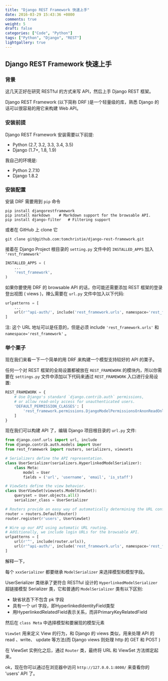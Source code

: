 ```yaml
---
title: "Django REST Framework 快速上手"
date: 2016-03-29 15:43:36 +0800
comments: true
weight: 5
draft: false
categories: ["Code", "Python"]
tags: ["Python", "Django", "REST"]
lightgallery: true
---
```

## Django REST Framework 快速上手
### 背景
这几天正好在研究 RESTful 的方式来写 API，然后上手 Django REST 框架。

Django REST Framework (以下简称 DRF )是一个轻量级的库，熟悉 Django 的话可以很容易的用它来构建 Web API。
<!--more-->

### 安装前提

Django REST Framework 安装需要以下前提:

- Python (2.7, 3.2, 3.3, 3.4, 3.5)
- Django (1.7+, 1.8, 1.9)

我自己的环境是:

- Python 2.7.10
- Django 1.8.2


### 安装配置

安装 DRF 需要用到 ```pip``` 命令

```shell
pip install djangorestframework
pip install markdown	# Markdown support for the browsable API.
pip install django-filter	# Filtering support
```

或者在 GitHub 上 clone 它
```shell
git clone git@github.com:tomchristie/django-rest-framework.git
```

接着在 Django Project 根目录的 ```setting.py``` 文件中的 ```INSTALLED_APPS``` 加入 ```'rest_framework'```

``` Python
INSTALLED_APPS = (
    ...
    'rest_framework',
)
```

如果你要使用 DRF 的 browsable API 的话，你可能还需要添加 REST 框架的登录登出视图 ( views )，辣么需要在 ```url.py``` 文件中加入以下代码:

```python
urlpatterns = [
    ...
    url(r'^api-auth/', include('rest_framework.urls', namespace='rest_framework'))
]
```

注: 这个 URL 地址可以是任意的，但是必须 include ```'rest_framework.urls'``` 和 ```namespace='rest_framework'``` 。

### 举个栗子
现在我们来看一下一个简单的用 DRF 来构建一个模型支持较好的 API 的栗子。

任何一个对 REST 框架的全局设置都被放在 ```REST_FRAMEWORK``` 的模块内，所以你需要在 ```settings.py``` 文件中添加以下代码来通过 ```REST_FRAMEWORK``` 入口进行全局设置:

``` python
REST_FRAMEWORK = {
    # Use Django's standard `django.contrib.auth` permissions,
    # or allow read-only access for unauthenticated users.
    'DEFAULT_PERMISSION_CLASSES': [
        'rest_framework.permissions.DjangoModelPermissionsOrAnonReadOnly'
    ]
}
```

现在我们可以构建 API 了，编辑 Django 项目根目录的 ```url.py``` 文件:

``` python
from django.conf.urls import url, include
from django.contrib.auth.models import User
from rest_framework import routers, serializers, viewsets

# Serializers define the API representation.
class UserSerializer(serializers.HyperlinkedModelSerializer):
    class Meta:
        model = User
        fields = ('url', 'username', 'email', 'is_staff')

# ViewSets define the view behavior.
class UserViewSet(viewsets.ModelViewSet):
    queryset = User.objects.all()
    serializer_class = UserSerializer

# Routers provide an easy way of automatically determining the URL conf.
router = routers.DefaultRouter()
router.register(r'users', UserViewSet)

# Wire up our API using automatic URL routing.
# Additionally, we include login URLs for the browsable API.
urlpatterns = [
    url(r'^', include(router.urls)),
    url(r'^api-auth/', include('rest_framework.urls', namespace='rest_framework'))
]
```
解释一下，

每个 ```xxxSerializer``` 都要继承 ```ModelSerializer``` 来选择模型和模型字段。

UserSerializer 类继承了更符合 RESTful 设计的 ```HyperlinkedModelSerializer``` 超链接模型 Serializer 类，它和普通的 ```ModelSerializer``` 类有以下区别:

- 缺省状态下不包含 pk 字段
- 具有一个 url 字段，即HyperlinkedIdentityField类型
- 用HyperlinkedRelatedField表示关系，而非PrimaryKeyRelatedField

然后在 ```class Meta``` 中选择模型和要展现的模型元素

```ViewSet``` 用来定义 View 的行为，和 Django 的 views 类似，用来处理 API 的 read 、write、 update 等方法(而 Django views 则处理 http 的 GET 和 POST )

在 ViewSet 实例化之后，通过 ```Router``` 类，最终将 URL 和 ViewSet 方法绑定起来。

ok，现在你可以通过在浏览器中访问 ```http://127.0.0.1:8000/``` 来查看你的 'users' API 了。
